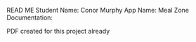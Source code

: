 READ ME
Student Name: Conor Murphy
App Name: Meal Zone
Documentation:

PDF created for this project already

 

